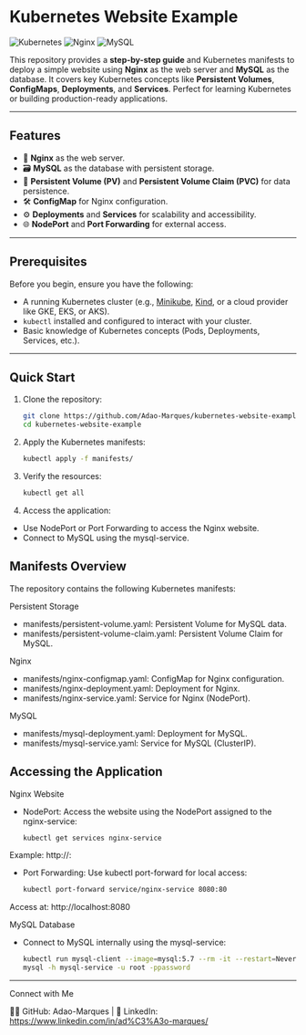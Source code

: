# **Kubernetes Website Example**

![Kubernetes](https://img.shields.io/badge/Kubernetes-326CE5?style=for-the-badge&logo=kubernetes&logoColor=white)
![Nginx](https://img.shields.io/badge/Nginx-009639?style=for-the-badge&logo=nginx&logoColor=white)
![MySQL](https://img.shields.io/badge/MySQL-4479A1?style=for-the-badge&logo=mysql&logoColor=white)

This repository provides a **step-by-step guide** and Kubernetes manifests to deploy a simple website using **Nginx** as the web server and **MySQL** as the database. It covers key Kubernetes concepts like **Persistent Volumes**, **ConfigMaps**, **Deployments**, and **Services**. Perfect for learning Kubernetes or building production-ready applications.

---

## **Features**

- 🚀 **Nginx** as the web server.
- 🗃️ **MySQL** as the database with persistent storage.
- 📁 **Persistent Volume (PV)** and **Persistent Volume Claim (PVC)** for data persistence.
- 🛠️ **ConfigMap** for Nginx configuration.
- ⚙️ **Deployments** and **Services** for scalability and accessibility.
- 🌐 **NodePort** and **Port Forwarding** for external access.

---

## **Prerequisites**

Before you begin, ensure you have the following:

- A running Kubernetes cluster (e.g., [Minikube](https://minikube.sigs.k8s.io/docs/), [Kind](https://kind.sigs.k8s.io/), or a cloud provider like GKE, EKS, or AKS).
- `kubectl` installed and configured to interact with your cluster.
- Basic knowledge of Kubernetes concepts (Pods, Deployments, Services, etc.).

---

## **Quick Start**

1. Clone the repository:
   ```bash
   git clone https://github.com/Adao-Marques/kubernetes-website-example.git
   cd kubernetes-website-example

2. Apply the Kubernetes manifests:
   ```bash
   kubectl apply -f manifests/
3. Verify the resources:
   ```bash
   kubectl get all
4. Access the application:
  - Use NodePort or Port Forwarding to access the Nginx website.
  - Connect to MySQL using the mysql-service.

## **Manifests Overview**
The repository contains the following Kubernetes manifests:

Persistent Storage
  - manifests/persistent-volume.yaml: Persistent Volume for MySQL data.
  - manifests/persistent-volume-claim.yaml: Persistent Volume Claim for MySQL.

Nginx
  - manifests/nginx-configmap.yaml: ConfigMap for Nginx configuration.
  - manifests/nginx-deployment.yaml: Deployment for Nginx.
  - manifests/nginx-service.yaml: Service for Nginx (NodePort).

MySQL
  - manifests/mysql-deployment.yaml: Deployment for MySQL.
  - manifests/mysql-service.yaml: Service for MySQL (ClusterIP).
    
## **Accessing the Application**
Nginx Website
 - NodePort: Access the website using the NodePort assigned to the nginx-service:
   ```bash
   kubectl get services nginx-service
Example: http://<Node-IP>:<NodePort>
- Port Forwarding: Use kubectl port-forward for local access:

   ```bash
   kubectl port-forward service/nginx-service 8080:80
Access at: http://localhost:8080

MySQL Database
- Connect to MySQL internally using the mysql-service:
     ```bash
  kubectl run mysql-client --image=mysql:5.7 --rm -it --restart=Never -- \
    mysql -h mysql-service -u root -ppassword
---
Connect with Me

👨‍💻 GitHub: Adao-Marques | 
💼 LinkedIn: https://www.linkedin.com/in/ad%C3%A3o-marques/
